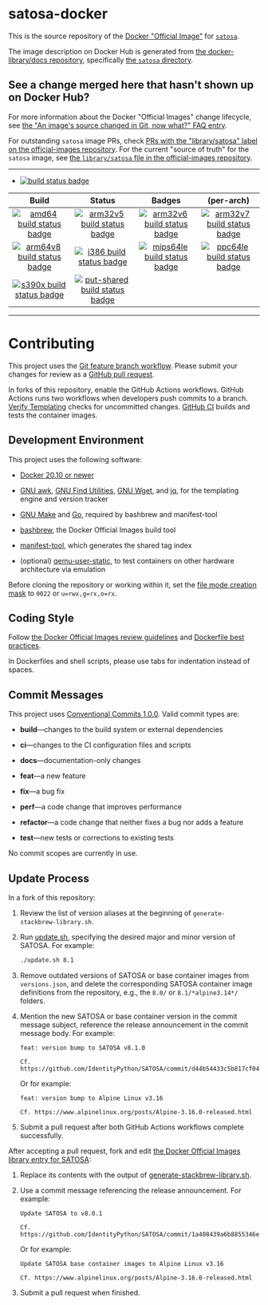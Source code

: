 # satosa-docker

This is the source repository of the [Docker "Official Image"](https://github.com/docker-library/official-images#what-are-official-images) for [`satosa`](https://hub.docker.com/_/satosa/).

The image description on Docker Hub is generated from [the docker-library/docs repository](https://github.com/docker-library/docs), specifically [the `satosa` directory](https://github.com/docker-library/docs/tree/master/satosa).

## See a change merged here that hasn't shown up on Docker Hub?

For more information about the Docker "Official Images" change lifecycle, see [the "An image's source changed in Git, now what?" FAQ entry](https://github.com/docker-library/faq#an-images-source-changed-in-git-now-what).

For outstanding `satosa` image PRs, check [PRs with the "library/satosa" label on the official-images repository](https://github.com/docker-library/official-images/labels/library%2Fsatosa). For the current "source of truth" for the `satosa` image, see [the `library/satosa` file in the official-images repository](https://github.com/docker-library/official-images/blob/master/library/satosa).

---

-	[![build status badge](https://img.shields.io/github/workflow/status/IdentityPython/satosa-docker/GitHub%20CI/main?label=GitHub%20CI)](https://github.com/IdentityPython/satosa-docker/actions?query=workflow%3A%22GitHub+CI%22+branch%3Amain)

| Build | Status | Badges | (per-arch) |
|:-:|:-:|:-:|:-:|
| [![amd64 build status badge](https://img.shields.io/jenkins/s/https/doi-janky.infosiftr.net/job/multiarch/job/amd64/job/satosa.svg?label=amd64)](https://doi-janky.infosiftr.net/job/multiarch/job/amd64/job/satosa/) | [![arm32v5 build status badge](https://img.shields.io/jenkins/s/https/doi-janky.infosiftr.net/job/multiarch/job/arm32v5/job/satosa.svg?label=arm32v5)](https://doi-janky.infosiftr.net/job/multiarch/job/arm32v5/job/satosa/) | [![arm32v6 build status badge](https://img.shields.io/jenkins/s/https/doi-janky.infosiftr.net/job/multiarch/job/arm32v6/job/satosa.svg?label=arm32v6)](https://doi-janky.infosiftr.net/job/multiarch/job/arm32v6/job/satosa/) | [![arm32v7 build status badge](https://img.shields.io/jenkins/s/https/doi-janky.infosiftr.net/job/multiarch/job/arm32v7/job/satosa.svg?label=arm32v7)](https://doi-janky.infosiftr.net/job/multiarch/job/arm32v7/job/satosa/) |
| [![arm64v8 build status badge](https://img.shields.io/jenkins/s/https/doi-janky.infosiftr.net/job/multiarch/job/arm64v8/job/satosa.svg?label=arm64v8)](https://doi-janky.infosiftr.net/job/multiarch/job/arm64v8/job/satosa/) | [![i386 build status badge](https://img.shields.io/jenkins/s/https/doi-janky.infosiftr.net/job/multiarch/job/i386/job/satosa.svg?label=i386)](https://doi-janky.infosiftr.net/job/multiarch/job/i386/job/satosa/) | [![mips64le build status badge](https://img.shields.io/jenkins/s/https/doi-janky.infosiftr.net/job/multiarch/job/mips64le/job/satosa.svg?label=mips64le)](https://doi-janky.infosiftr.net/job/multiarch/job/mips64le/job/satosa/) | [![ppc64le build status badge](https://img.shields.io/jenkins/s/https/doi-janky.infosiftr.net/job/multiarch/job/ppc64le/job/satosa.svg?label=ppc64le)](https://doi-janky.infosiftr.net/job/multiarch/job/ppc64le/job/satosa/) |
| [![s390x build status badge](https://img.shields.io/jenkins/s/https/doi-janky.infosiftr.net/job/multiarch/job/s390x/job/satosa.svg?label=s390x)](https://doi-janky.infosiftr.net/job/multiarch/job/s390x/job/satosa/) | [![put-shared build status badge](https://img.shields.io/jenkins/s/https/doi-janky.infosiftr.net/job/put-shared/job/light/job/satosa.svg?label=put-shared)](https://doi-janky.infosiftr.net/job/put-shared/job/light/job/satosa/) |

---

# Contributing

This project uses the [Git feature branch workflow](https://www.atlassian.com/git/tutorials/comparing-workflows/feature-branch-workflow).  Please submit your changes for review as a [GitHub pull request](https://docs.github.com/en/pull-requests/collaborating-with-pull-requests).

In forks of this repository, enable the GitHub Actions workflows. GitHub Actions runs two workflows when developers push commits to a branch. [Verify Templating](actions/workflows/verify-templating.yml) checks for uncommitted changes. [GitHub CI](actions/workflows/ci.yml) builds and tests the container images.

## Development Environment

This project uses the following software:

- [Docker 20.10 or newer](https://docs.docker.com/engine/install/)

- [GNU awk](https://www.gnu.org/software/gawk/), [GNU Find Utilities](https://www.gnu.org/software/findutils/), [GNU Wget](https://www.gnu.org/software/wget/), and [jq](https://stedolan.github.io/jq/), for the templating engine and version tracker

- [GNU Make](https://www.gnu.org/software/make/) and [Go](https://go.dev/), required by bashbrew and manifest-tool

- [bashbrew](https://github.com/docker-library/bashbrew), the Docker Official Images build tool

- [manifest-tool](https://github.com/estesp/manifest-tool), which generates the shared tag index

- (optional) [qemu-user-static](https://github.com/multiarch/qemu-user-static), to test containers on other hardware architecture via emulation

Before cloning the repository or working within it, set the [file mode creation mask](https://en.wikipedia.org/wiki/Umask) to `0022` or `u=rwx,g=rx,o=rx`.

## Coding Style

Follow [the Docker Official Images review guidelines](https://github.com/docker-library/official-images#review-guidelines) and [Dockerfile best practices](https://docs.docker.com/develop/develop-images/dockerfile_best-practices/).

In Dockerfiles and shell scripts, please use tabs for indentation instead of spaces.

## Commit Messages

This project uses [Conventional Commits 1.0.0](https://www.conventionalcommits.org/en/v1.0.0/).  Valid commit types are:

- **build**—changes to the build system or external dependencies

- **ci**—changes to the CI configuration files and scripts

- **docs**—documentation-only changes

- **feat**—a new feature

- **fix**—a bug fix

- **perf**—a code change that improves performance

- **refactor**—a code change that neither fixes a bug nor adds a feature

- **test**—new tests or corrections to existing tests

No commit scopes are currently in use.

## Update Process

In a fork of this repository:

1. Review the list of version aliases at the beginning of `generate-stackbrew-library.sh`.

2. Run [update.sh](update.sh), specifying the desired major and minor version of SATOSA. For example:

   ```bash
   ./update.sh 8.1
   ```

3. Remove outdated versions of SATOSA or base container images from `versions.json`, and delete the corresponding SATOSA container image definitions from the repository, e.g., the `8.0/` or `8.1/*alpine3.14*/` folders.

4. Mention the new SATOSA or base container version in the commit message subject, reference the release announcement in the commit message body. For example:

    ```
    feat: version bump to SATOSA v8.1.0

    Cf. https://github.com/IdentityPython/SATOSA/commit/d44b54433c5b817cf0409855881f6f2c80c27f5c
    ```

    Or for example:

    ```
    feat: version bump to Alpine Linux v3.16

    Cf. https://www.alpinelinux.org/posts/Alpine-3.16.0-released.html
    ```

5. Submit a pull request after both GitHub Actions workflows complete successfully.

After accepting a pull request, fork and edit [the Docker Official Images library entry for SATOSA](https://github.com/docker-library/official-images/edit/master/library/satosa):

1. Replace its contents with the output of [generate-stackbrew-library.sh](generate-stackbrew-library.sh).

2. Use a commit message referencing the release announcement. For example:

   ```
   Update SATOSA to v8.0.1

   Cf. https://github.com/IdentityPython/SATOSA/commit/1a408439a6b8855346e5ca2c645dee6ab1ce8c0a
   ```

    Or for example:

   ```
   Update SATOSA base container images to Alpine Linux v3.16

   Cf. https://www.alpinelinux.org/posts/Alpine-3.16.0-released.html
   ```

3. Submit a pull request when finished.
